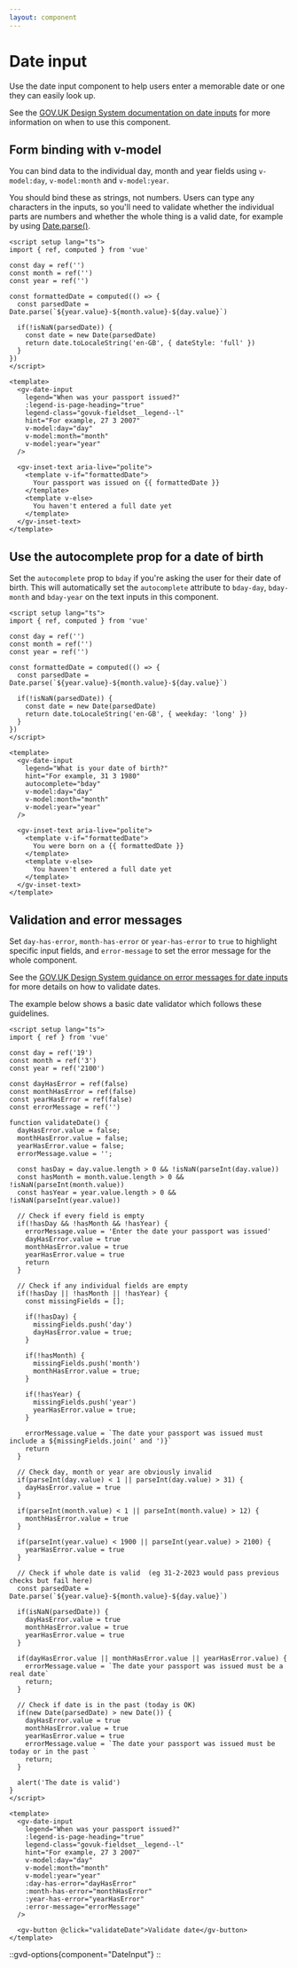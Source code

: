 ```yaml
---
layout: component
---
```


# Date input

Use the date input component to help users enter a memorable date or one they can easily look up.

See the [GOV.UK Design System documentation on date inputs](https://design-system.service.gov.uk/components/date-input/) for more information on when to use this component.

## Form binding with v-model

You can bind data to the individual day, month and year fields using `v-model:day`, `v-model:month` and `v-model:year`.

You should bind these as strings, not numbers. Users can type any characters in the inputs, so you'll need to validate whether the individual parts
are numbers and whether the whole thing is a valid date, for example by using
[Date.parse()](https://developer.mozilla.org/en-US/docs/Web/JavaScript/Reference/Global_Objects/Date/parse).

```vue
<script setup lang="ts">
import { ref, computed } from 'vue'

const day = ref('')
const month = ref('')
const year = ref('')

const formattedDate = computed(() => {
  const parsedDate = Date.parse(`${year.value}-${month.value}-${day.value}`)

  if(!isNaN(parsedDate)) {
    const date = new Date(parsedDate)
    return date.toLocaleString('en-GB', { dateStyle: 'full' })
  }
})
</script>

<template>
  <gv-date-input
    legend="When was your passport issued?"
    :legend-is-page-heading="true"
    legend-class="govuk-fieldset__legend--l"
    hint="For example, 27 3 2007"
    v-model:day="day"
    v-model:month="month"
    v-model:year="year"
  />
  
  <gv-inset-text aria-live="polite">
    <template v-if="formattedDate">
      Your passport was issued on {{ formattedDate }}
    </template>
    <template v-else>
      You haven't entered a full date yet
    </template>
  </gv-inset-text>
</template>
```

## Use the autocomplete prop for a date of birth

Set the `autocomplete` prop to `bday` if you're asking the user for their date of birth. This will automatically set
the `autocomplete` attribute to `bday-day`, `bday-month` and `bday-year` on the text inputs in this component.

```vue
<script setup lang="ts">
import { ref, computed } from 'vue'

const day = ref('')
const month = ref('')
const year = ref('')

const formattedDate = computed(() => {
  const parsedDate = Date.parse(`${year.value}-${month.value}-${day.value}`)

  if(!isNaN(parsedDate)) {
    const date = new Date(parsedDate)
    return date.toLocaleString('en-GB', { weekday: 'long' })
  }
})
</script>

<template>
  <gv-date-input
    legend="What is your date of birth?"
    hint="For example, 31 3 1980"
    autocomplete="bday"
    v-model:day="day"
    v-model:month="month"
    v-model:year="year"
  />
  
  <gv-inset-text aria-live="polite">
    <template v-if="formattedDate">
      You were born on a {{ formattedDate }}
    </template>
    <template v-else>
      You haven't entered a full date yet
    </template>
  </gv-inset-text>
</template>
```

## Validation and error messages

Set `day-has-error`, `month-has-error` or `year-has-error` to `true` to highlight specific input fields, 
and `error-message` to set the error message for the whole component. 

See the [GOV.UK Design System guidance on error messages for date inputs](https://design-system.service.gov.uk/components/date-input/#error-messages)
for more details on how to validate dates. 

The example below shows a basic date validator which follows these guidelines.

```vue
<script setup lang="ts">
import { ref } from 'vue'

const day = ref('19')
const month = ref('3')
const year = ref('2100')

const dayHasError = ref(false)
const monthHasError = ref(false)
const yearHasError = ref(false)
const errorMessage = ref('')

function validateDate() {
  dayHasError.value = false;
  monthHasError.value = false;
  yearHasError.value = false;
  errorMessage.value = '';
  
  const hasDay = day.value.length > 0 && !isNaN(parseInt(day.value))
  const hasMonth = month.value.length > 0 && !isNaN(parseInt(month.value))
  const hasYear = year.value.length > 0 && !isNaN(parseInt(year.value))
  
  // Check if every field is empty
  if(!hasDay && !hasMonth && !hasYear) {
    errorMessage.value = 'Enter the date your passport was issued'
    dayHasError.value = true
    monthHasError.value = true
    yearHasError.value = true
    return
  }
  
  // Check if any individual fields are empty
  if(!hasDay || !hasMonth || !hasYear) {
    const missingFields = [];
    
    if(!hasDay) {
      missingFields.push('day')
      dayHasError.value = true;
    }
    
    if(!hasMonth) {
      missingFields.push('month')
      monthHasError.value = true;
    }
    
    if(!hasYear) {
      missingFields.push('year')
      yearHasError.value = true;
    }
    
    errorMessage.value = `The date your passport was issued must include a ${missingFields.join(' and ')}`
    return
  }
  
  // Check day, month or year are obviously invalid
  if(parseInt(day.value) < 1 || parseInt(day.value) > 31) {
    dayHasError.value = true
  }

  if(parseInt(month.value) < 1 || parseInt(month.value) > 12) {
    monthHasError.value = true
  }

  if(parseInt(year.value) < 1900 || parseInt(year.value) > 2100) {
    yearHasError.value = true
  }

  // Check if whole date is valid  (eg 31-2-2023 would pass previous checks but fail here)
  const parsedDate = Date.parse(`${year.value}-${month.value}-${day.value}`)
  
  if(isNaN(parsedDate)) {
    dayHasError.value = true
    monthHasError.value = true
    yearHasError.value = true
  }
  
  if(dayHasError.value || monthHasError.value || yearHasError.value) {
    errorMessage.value = `The date your passport was issued must be a real date`
    return;
  }
  
  // Check if date is in the past (today is OK)
  if(new Date(parsedDate) > new Date()) {
    dayHasError.value = true
    monthHasError.value = true
    yearHasError.value = true
    errorMessage.value = `The date your passport was issued must be today or in the past `
    return;
  }
  
  alert('The date is valid')
}
</script>

<template>
  <gv-date-input
    legend="When was your passport issued?"
    :legend-is-page-heading="true"
    legend-class="govuk-fieldset__legend--l"
    hint="For example, 27 3 2007"
    v-model:day="day"
    v-model:month="month"
    v-model:year="year"
    :day-has-error="dayHasError"
    :month-has-error="monthHasError"
    :year-has-error="yearHasError"
    :error-message="errorMessage"
  />
  
  <gv-button @click="validateDate">Validate date</gv-button>
</template>
```

::gvd-options{component="DateInput"}
::
